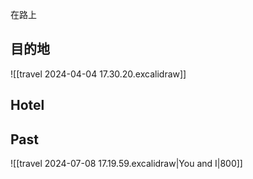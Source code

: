 在路上

## 目的地

![[travel 2024-04-04 17.30.20.excalidraw]]

## Hotel

## Past

![[travel 2024-07-08 17.19.59.excalidraw|You and I|800]]
